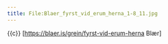 ```yaml
---
title: File:Blaer_fyrst_vid_erum_herna_1-8_11.jpg
---
```


{{c}} [https://blaer.is/grein/fyrst-vid-erum-herna Blær]
